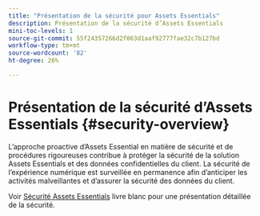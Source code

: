 ```yaml
---
title: "Présentation de la sécurité pour Assets Essentials"
description: Présentation de la sécurité d’Assets Essentials
mini-toc-levels: 1
source-git-commit: 55f24357266d2f063d1aaf92777fae32c7b127bd
workflow-type: tm+mt
source-wordcount: '82'
ht-degree: 26%

---
```


# Présentation de la sécurité d’Assets Essentials {#security-overview}

L’approche proactive d’Assets Essential en matière de sécurité et de procédures rigoureuses contribue à protéger la sécurité de la solution Assets Essentials et des données confidentielles du client. La sécurité de l’expérience numérique est surveillée en permanence afin d’anticiper les activités malveillantes et d’assurer la sécurité des données du client.

Voir [Sécurité Assets Essentials](https://www.adobe.com/content/dam/cc/en/trust-center/ungated/whitepapers/experience-cloud/adobe-experience-manager-assets-essentials-security-overview.pdf) livre blanc pour une présentation détaillée de la sécurité.
